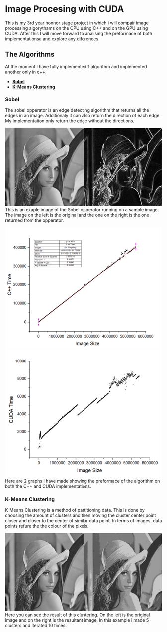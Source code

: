 # Image Procesing with CUDA
This is my 3rd year honnor stage project in which i will compair image processing algorythams on the CPU using C++ and on the GPU using CUDA. After this I will move forward to analising the preformace of both implementationsa and explore any diferences

## The Algorithms
At the moment I have fully implemented 1 algorithm and implemented another only in c++. 
- [**Sobel**](###Sobel)
- [**K-Means Clustering**](###K-Means-Clustering)

### Sobel
The sobel opperator is an edge detecting algorithm that returns all the edges in an image. Additionaly it can also return the direction of each edge. My implementation only return the edge without the directions.

![Example Sobel Opperator](ReadMeStuff/SobelImageOut.png)
This is an exaple image of the Sobel opperator running on a sample image. The image on the left is the original and the one on the right is the one returned from the opperator.

![Example Graph c++](Documents/Data/Sobel/longCppSobel.png)
![Example Graph CUDA](Documents/Data/Sobel/longCudaSobel2.png)
Here are 2 graphs I have made showing the preformace of the algorithm on both the C++ and CUDA implementations.

### K-Means Clustering
K-Means Clustering is a method of partitioning data. This is done by choosing the amount of clusters and then moving the cluster center point closer and closer to the center of similar data point. In terms of images, data points refure the the colour of the pixels.

![Example K-Means Clustering](ReadMeStuff/KMeansImageOut.png)
Here you can see the result of this clustering. On the left is the original image and on the right is the resultant image. In this example i made 5 clusters and iterated 10 times.

